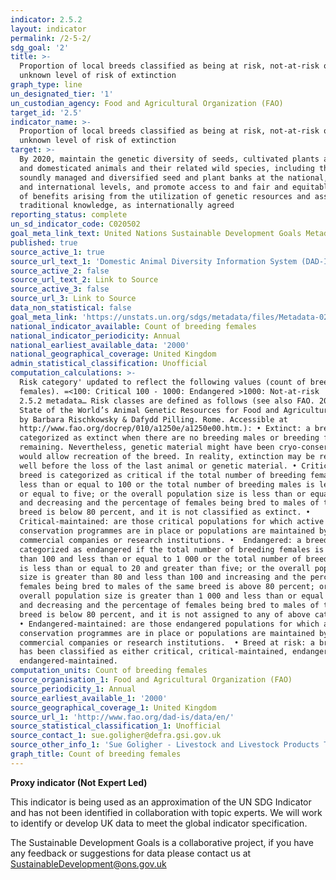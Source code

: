 ```yaml
---
indicator: 2.5.2
layout: indicator
permalink: /2-5-2/
sdg_goal: '2'
title: >-
  Proportion of local breeds classified as being at risk, not-at-risk or at
  unknown level of risk of extinction
graph_type: line
un_designated_tier: '1'
un_custodian_agency: Food and Agricultural Organization (FAO)
target_id: '2.5'
indicator_name: >-
  Proportion of local breeds classified as being at risk, not-at-risk or at
  unknown level of risk of extinction
target: >-
  By 2020, maintain the genetic diversity of seeds, cultivated plants and farmed
  and domesticated animals and their related wild species, including through
  soundly managed and diversified seed and plant banks at the national, regional
  and international levels, and promote access to and fair and equitable sharing
  of benefits arising from the utilization of genetic resources and associated
  traditional knowledge, as internationally agreed
reporting_status: complete
un_sd_indicator_code: C020502
goal_meta_link_text: United Nations Sustainable Development Goals Metadata (PDF 335 KB)
published: true
source_active_1: true
source_url_text_1: 'Domestic Animal Diversity Information System (DAD-IS): SDG Indicator 2.5.2'
source_active_2: false
source_url_text_2: Link to Source
source_active_3: false
source_url_3: Link to Source
data_non_statistical: false
goal_meta_link: 'https://unstats.un.org/sdgs/metadata/files/Metadata-02-05-02.pdf'
national_indicator_available: Count of breeding females
national_indicator_periodicity: Annual
national_earliest_available_data: '2000'
national_geographical_coverage: United Kingdom
admin_statistical_classification: Unofficial
computation_calculations: >-
  Risk category' updated to reflect the following values (count of breeding
  females). =<100: Critical 100 - 1000: Endangered >1000: Not-at-risk  From
  2.5.2 metadata… Risk classes are defined as follows (see also FAO. 2007. The
  State of the World’s Animal Genetic Resources for Food and Agriculture, edited
  by Barbara Rischkowsky & Dafydd Pilling. Rome. Accessible at
  http://www.fao.org/docrep/010/a1250e/a1250e00.htm.): • Extinct: a breed is
  categorized as extinct when there are no breeding males or breeding females
  remaining. Nevertheless, genetic material might have been cryo-conserved which
  would allow recreation of the breed. In reality, extinction may be realized
  well before the loss of the last animal or genetic material. • Critical: a
  breed is categorized as critical if the total number of breeding females is
  less than or equal to 100 or the total number of breeding males is less than
  or equal to five; or the overall population size is less than or equal to 120
  and decreasing and the percentage of females being bred to males of the same
  breed is below 80 percent, and it is not classified as extinct. •
  Critical-maintained: are those critical populations for which active
  conservation programmes are in place or populations are maintained by
  commercial companies or research institutions. •  Endangered: a breed is
  categorized as endangered if the total number of breeding females is greater
  than 100 and less than or equal to 1 000 or the total number of breeding males
  is less than or equal to 20 and greater than five; or the overall population
  size is greater than 80 and less than 100 and increasing and the percentage of
  females being bred to males of the same breed is above 80 percent; or the
  overall population size is greater than 1 000 and less than or equal to 1 200
  and decreasing and the percentage of females being bred to males of the same
  breed is below 80 percent, and it is not assigned to any of above categories. 
  • Endangered-maintained: are those endangered populations for which active
  conservation programmes are in place or populations are maintained by
  commercial companies or research institutions.  • Breed at risk: a breed that
  has been classified as either critical, critical-maintained, endangered, or
  endangered-maintained.
computation_units: Count of breeding females
source_organisation_1: Food and Agricultural Organization (FAO)
source_periodicity_1: Annual
source_earliest_available_1: '2000'
source_geographical_coverage_1: United Kingdom
source_url_1: 'http://www.fao.org/dad-is/data/en/'
source_statistical_classification_1: Unofficial
source_contact_1: sue.goligher@defra.gsi.gov.uk
source_other_info_1: 'Sue Goligher - Livestock and Livestock Products Team (Defra), 0207 238 6435.'
graph_title: Count of breeding females
---
```

**Proxy indicator (Not Expert Led)**

This indicator is being used as an approximation of the UN SDG Indicator and has not been identified in collaboration with topic experts. We will work to identify or develop UK data to meet the global indicator specification.

The Sustainable Development Goals is a collaborative project, if you have any feedback or suggestions for data please contact us at <SustainableDevelopment@ons.gov.uk>  

